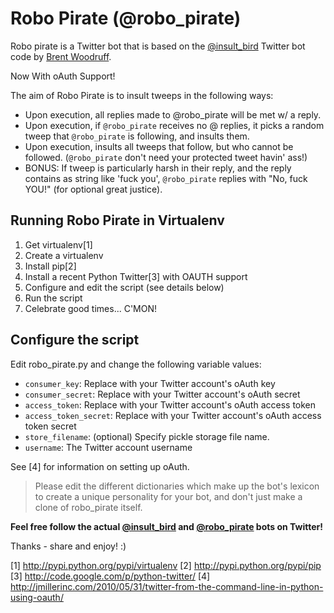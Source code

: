 Robo Pirate (@robo_pirate)
==========================

Robo pirate is a Twitter bot that is based on the [@insult_bird](http://twitter.com/insult_bird) Twitter bot code by [Brent Woodruff](http://www.brentwoodruff.com/).

Now With oAuth Support!

The aim of Robo Pirate is to insult tweeps in the following ways:

* Upon execution, all replies made to @robo_pirate will be met w/ a reply.
* Upon execution, if `@robo_pirate` receives no @ replies, it picks a random tweep that `@robo_pirate` is following, and insults them.
* Upon execution, insults all tweeps that follow, but who cannot be followed. (`@robo_pirate` don't need your protected tweet havin' ass!)
* BONUS: If tweep is particularly harsh in their reply, and the reply contains as string like 'fuck you', `@robo_pirate` replies with "No, fuck YOU!" (for optional great justice).

Running Robo Pirate in Virtualenv
---------------------------------

1. Get virtualenv[1]
2. Create a virtualenv
3. Install pip[2]
4. Install a recent Python Twitter[3] with OAUTH support
5. Configure and edit the script (see details below)
6. Run the script
7. Celebrate good times... C'MON!

Configure the script
--------------------

Edit robo_pirate.py and change the following variable values:

 * `consumer_key`: Replace with your Twitter account's oAuth key
 * `consumer_secret`: Replace with your Twitter account's oAuth secret
 * `access_token`: Replace with your Twitter account's oAuth access token
 * `access_token_secret`: Replace with your Twitter account's oAuth access token secret
 * `store_filename`: (optional) Specify pickle storage file name.
 * `username`: The Twitter account username

See [4] for information on setting up oAuth.

> Please edit the different dictionaries which make up the bot's lexicon to create a unique personality for your bot, and don't just make a clone of robo_pirate itself.

**Feel free follow the actual [@insult_bird](http://twitter.com/insult_bird) and [@robo_pirate](http://twitter.com/robo_pirate) bots on Twitter!**

Thanks - share and enjoy! :)

[1] http://pypi.python.org/pypi/virtualenv
[2] http://pypi.python.org/pypi/pip
[3] http://code.google.com/p/python-twitter/
[4] http://jmillerinc.com/2010/05/31/twitter-from-the-command-line-in-python-using-oauth/